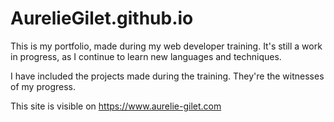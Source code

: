 # AurelieGilet.github.io
This is my portfolio, made during my web developer training. 
It's still a work in progress, as I continue to learn new languages and techniques.

I have included the projects made during the training.
They're the witnesses of my progress.

This site is visible on https://www.aurelie-gilet.com
